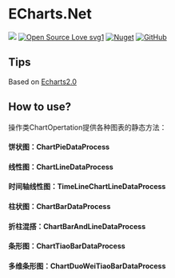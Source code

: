 # ECharts.Net

[![](https://img.shields.io/badge/.Net%20Standard%20-2.0-brightgreen.svg)](https://docs.microsoft.com/en-us/dotnet/standard/net-standard) 
[![Open Source Love svg1](https://badges.frapsoft.com/os/v1/open-source.svg?v=103)](https://github.com/ellerbrock/open-source-badges/)
[![Nuget](https://img.shields.io/nuget/dt/ECharts.Net.svg)](https://www.nuget.org/packages/ECharts.Net)
[![GitHub](https://img.shields.io/github/license/xhanb/ECharts.Net.svg)](https://github.com/xhanb/ECharts.Net/blob/master/LICENSE)

## Tips
Based on [Echarts2.0](https://echarts.baidu.com/echarts2/doc/doc.html)

## How to use?
操作类ChartOpertation提供各种图表的静态方法：
#### 饼状图：ChartPieDataProcess
#### 线性图：ChartLineDataProcess
#### 时间轴线性图：TimeLineChartLineDataProcess
#### 柱状图：ChartBarDataProcess
#### 折柱混搭：ChartBarAndLineDataProcess
#### 条形图：ChartTiaoBarDataProcess
#### 多维条形图：ChartDuoWeiTiaoBarDataProcess
